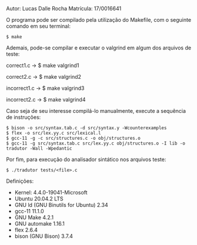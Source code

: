 Autor: Lucas Dalle Rocha
Matrícula: 17/0016641

O programa pode ser compilado pela utilização do Makefile, 
com o seguinte comando em seu terminal: 

	$ make

Ademais, pode-se compilar e executar o valgrind em algum dos arquivos de
teste:

correct1.c -> $ make valgrind1

correct2.c -> $ make valgrind2

incorrect1.c -> $ make valgrind3

incorrect2.c -> $ make valgrind4

Caso seja de seu interesse compilá-lo manualmente, execute a sequência de instruções:

	$ bison -o src/syntax.tab.c -d src/syntax.y -Wcounterexamples
	$ flex -o src/lex.yy.c src/lexical.l
	$ gcc-11 -g -c src/structures.c -o obj/structures.o
	$ gcc-11 -g src/syntax.tab.c src/lex.yy.c obj/structures.o -I lib -o tradutor -Wall -Wpedantic

Por fim, para execução do analisador sintático nos arquivos teste:

	$ ./tradutor tests/<file>.c

Definições:

* Kernel: 4.4.0-19041-Microsoft <WSL Terminal>
* Ubuntu 20.04.2 LTS
* GNU ld (GNU Binutils for Ubuntu) 2.34
* gcc-11 11.1.0
* GNU Make 4.2.1
* GNU automake 1.16.1
* flex 2.6.4
* bison (GNU Bison) 3.7.4
